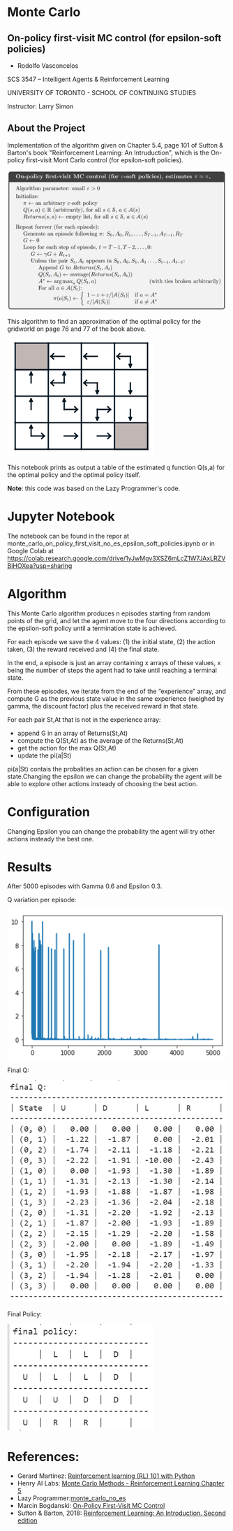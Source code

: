 # Monte Carlo
## On-policy first-visit MC control (for epsilon-soft policies)

- Rodolfo Vasconcelos

SCS 3547 – Intelligent Agents & Reinforcement Learning

UNIVERSITY OF TORONTO - SCHOOL OF CONTINUING STUDIES

Instructor: Larry Simon

## About the Project
Implementation of the algorithm given on Chapter 5.4, page 101 of Sutton & Barton's book "Reinforcement Learning: An Intruduction", which is the On-policy first-visit Mont Carlo control (for epsilon-soft policies).

![On-policy first-visit MC control](https://raw.githubusercontent.com/ravasconcelos/monte_carlo/master/images/onpolicy_firstvisit_MC_esoft.png)

This algorithm to find an approximation of the optimal policy for the gridworld on page 76 and 77 of the book above.

![Optimal Policy](https://raw.githubusercontent.com/ravasconcelos/monte_carlo/master/images/optimal_policy.png)

This notebook prints as output a table of the estimated q function Q(s,a) for the optimal policy and the optimal policy itself.

**Note**: this code was based on the Lazy Programmer's code.

# Jupyter Notebook
The notebook can be found in the repor at monte_carlo_on_policy_first_visit_no_es_epsilon_soft_policies.ipynb
or in Google Colab at https://colab.research.google.com/drive/1yJwMgv3XSZ6mLcZ1W7JAxLRZVBjHOXea?usp=sharing

# Algorithm
This Monte Carlo algorithm produces n episodes starting from random points of the grid, and let the agent move to the four directions according to the epsilon-soft policy until a termination state is achieved. 

For each episode we save the 4 values: (1) the initial state, (2) the action taken, (3) the reward received and (4) the final state. 

In the end, a episode is just an array containing x arrays of these values, x being the number of steps the agent had to take until reaching a terminal state.

From these episodes, we iterate from the end of the “experience” array, and compute G as the previous state value in the same experience (weighed by gamma, the discount factor) plus the received reward in that state. 

For each pair St,At that is not in the experience array:
* append G in an array of Returns(St,At)
* compute the Q(St,At) as the average of the Returns(St,At)
* get the action for the max Q(St,At)
* update the pi(a|St)

pi(a|St) contais the probalities an action can be chosen for a given state.Changing the epsilon we can change the probability the agent will be able to explore other actions insteady of choosing the best action.

# Configuration
Changing Epsilon you can change the probability the agent will try other actions insteady the best one.

# Results
After 5000 episodes with Gamma 0.6 and Epsilon 0.3.

Q variation per episode:

![Q variation per episode](https://raw.githubusercontent.com/ravasconcelos/monte_carlo/master/images/Q_change_graph.png)

Final Q:

![Final Q](https://raw.githubusercontent.com/ravasconcelos/monte_carlo/master/images/final_Q.png)

Final Policy:

![Final Policy](https://raw.githubusercontent.com/ravasconcelos/monte_carlo/master/images/final_policy.png)


# References:

* Gerard Martínez: [Reinforcement learning (RL) 101 with Python](https://towardsdatascience.com/reinforcement-learning-rl-101-with-python-e1aa0d37d43b)
*   Henry AI Labs: [Monte Carlo Methods - Reinforcement Learning Chapter 5](https://www.youtube.com/watch?v=uiPhlFrwcw8&t=68s)
*   Lazy Programmer:[monte_carlo_no_es](https://github.com/lazyprogrammer/machine_learning_examples/blob/master/rl/monte_carlo_no_es.py)
*   Marcin Bogdanski: [On-Policy First-Visit MC Control](https://marcinbogdanski.github.io/rl-sketchpad/RL_An_Introduction_2018/0504_On_Policy_First_Visit_MC_Control.html)
*   Sutton & Barton, 2018: [Reinforcement Learning: An Introduction. Second edition](https://www.amazon.ca/Reinforcement-Learning-Introduction-Richard-Sutton/dp/0262039249/ref=sr_1_1?dchild=1&qid=1595207619&refinements=p_27%3ARichard+S.+Sutton&s=books&sr=1-1&text=Richard+S.+Sutton)

